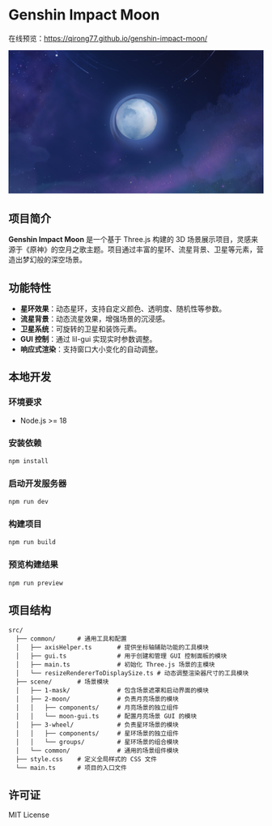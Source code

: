 # Genshin Impact Moon


在线预览：https://qirong77.github.io/genshin-impact-moon/

![预览图](./image.png)

## 项目简介

**Genshin Impact Moon** 是一个基于 Three.js 构建的 3D 场景展示项目，灵感来源于《原神》的空月之歌主题。项目通过丰富的星环、流星背景、卫星等元素，营造出梦幻般的深空场景。

## 功能特性

- **星环效果**：动态星环，支持自定义颜色、透明度、随机性等参数。
- **流星背景**：动态流星效果，增强场景的沉浸感。
- **卫星系统**：可旋转的卫星和装饰元素。
- **GUI 控制**：通过 lil-gui 实现实时参数调整。
- **响应式渲染**：支持窗口大小变化的自动调整。

## 本地开发

### 环境要求

- Node.js >= 18

### 安装依赖

```bash
npm install
```

### 启动开发服务器

```bash
npm run dev
```

### 构建项目

```bash
npm run build
```

### 预览构建结果

```bash
npm run preview
```

## 项目结构


```
src/
  ├── common/      # 通用工具和配置
  │   ├── axisHelper.ts       # 提供坐标轴辅助功能的工具模块
  │   ├── gui.ts              # 用于创建和管理 GUI 控制面板的模块
  │   ├── main.ts             # 初始化 Three.js 场景的主模块
  │   └── resizeRendererToDisplaySize.ts # 动态调整渲染器尺寸的工具模块
  ├── scene/       # 场景模块
  │   ├── 1-mask/             # 包含场景遮罩和启动界面的模块
  │   ├── 2-moon/             # 负责月亮场景的模块
  │   │   ├── components/     # 月亮场景的独立组件
  │   │   └── moon-gui.ts     # 配置月亮场景 GUI 的模块
  │   ├── 3-wheel/            # 负责星环场景的模块
  │   │   ├── components/     # 星环场景的独立组件
  │   │   └── groups/         # 星环场景的组合模块
  │   └── common/             # 通用的场景组件模块
  ├── style.css    # 定义全局样式的 CSS 文件
  └── main.ts      # 项目的入口文件
```


## 许可证

MIT License
